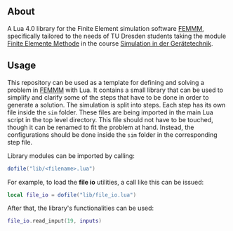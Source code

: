 ## About

A Lua 4.0 library for the Finite Element simulation software [FEMMM](https://www.femm.info/wiki/HomePage),
specifically tailored to the needs of TU Dresden students taking the module
[Finite Elemente Methode](https://www.ifte.de/lehre/fem/index.html) in
the course [Simulation in der Gerätetechnik](<https://www.ifte.de/lehre/ET-12_05_07_(Lienig).pdf>).

## Usage

This repository can be used as a template for defining and solving a problem in [FEMMM](https://www.femm.info/wiki/HomePage)
with Lua. It contains a small library that can be used to simplify and clarify some
of the steps that have to be done in order to generate a solution. The simulation is split into steps. Each step
has its own file inside the `sim` folder. These files are being imported in the main Lua script in the top level directory. This
file should not have to be touched, though it can be renamed to fit the problem at hand. Instead, the configurations should be done
inside the `sim` folder in the corresponding step file.

Library modules can be imported by calling:

```lua
dofile("lib/<filename>.lua")
```

For example, to load the **file io** utilities, a call like this can be issued:

```lua
local file_io = dofile("lib/file_io.lua")
```

After that, the library's functionalities can be used:

```lua
file_io.read_input(19, inputs)
```
